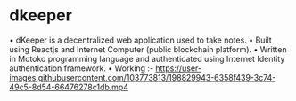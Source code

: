 # dkeeper

•	dKeeper is a decentralized web application used to take notes.
•	Built using Reactjs and Internet Computer (public blockchain platform). 
•	Written in Motoko programming language and authenticated using Internet Identity authentication framework.
•	Working :-
https://user-images.githubusercontent.com/103773813/198829943-6358f439-3c74-49c5-8d54-66476278c1db.mp4
